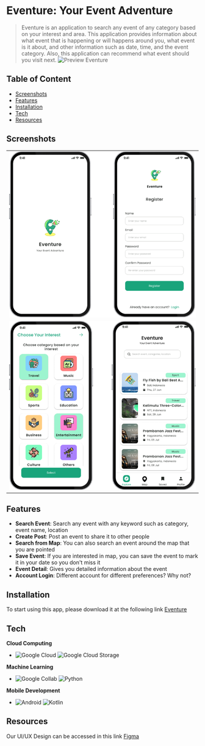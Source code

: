 # Eventure: Your Event Adventure

> Eventure is an application to search any event of any category based on your interest and area. This application provides information about what event that is happening or will happens around you, what event is it about, and other information such as date, time, and the event category. Also, this application can recommend what event should you visit next.
![Preview Eventure](https://github.com/Eventure-Capstone/.github/blob/main/screenshots/Preview.png)

## Table of Content
- [Screenshots](#screenschots)
- [Features](#features)
- [Installation](#installation)
- [Tech](#tech)
- [Resources](#resources)

## Screenshots
<table>
   <tr>
      <td><img src="https://github.com/Eventure-Capstone/.github/blob/main/screenshots/Screenshot1.png" ></td>
   </tr>
   <tr>
      <td><img src="https://github.com/Eventure-Capstone/.github/blob/main/screenshots/Screenshot2.png" ></td>
   </tr>
</table>

## Features
- **Search Event**: Search any event with any keyword such as category, event name, location
- **Create Post**: Post an event to share it to other people
- **Search from Map**: You can also search an event around the map that you are pointed
- **Save Event**: If you are interested in map, you can save the event to mark it in your date so you don't miss it
- **Event Detail**: Gives you detailed information about the event
- **Account Login**: Different account for different preferences? Why not?

## Installation
To start using this app, please download it at the following link [Eventure](https://drive.google.com/drive/home)

## Tech
**Cloud Computing**
- ![Google Cloud](https://img.shields.io/badge/Google%20Cloud-4285F4.svg?style=for-the-badge&logo=Google-Cloud&logoColor=white) ![Google Cloud Storage](https://img.shields.io/badge/Google%20Cloud%20Storage-AECBFA.svg?style=for-the-badge&logo=Google-Cloud-Storage&logoColor=black)
  
**Machine Learning**
- ![Google Collab](https://img.shields.io/badge/Google%20Colab-F9AB00.svg?style=for-the-badge&logo=Google-Colab&logoColor=white) ![Python](https://img.shields.io/badge/Python-3776AB.svg?style=for-the-badge&logo=Python&logoColor=white)

**Mobile Development**
- ![Android](https://img.shields.io/badge/Android-3DDC84.svg?style=for-the-badge&logo=Android&logoColor=white) ![Kotlin](https://img.shields.io/badge/Kotlin-7F52FF.svg?style=for-the-badge&logo=Kotlin&logoColor=white)
  

## Resources
Our UI/UX Design can be accessed in this link [Figma](https://www.figma.com/design/2Hf5qT0WRALnZjsWHSmVgo/Aplikasi-Pencarian-Event-Terdekat-Berdasarkan-Minat-User?node-id=147-18&t=pauWkpYYzFoEJ43s-1)
